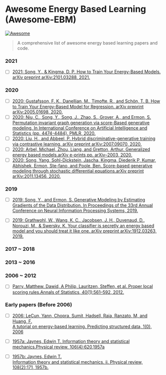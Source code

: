 # Awesome Energy Based Learning (Awesome-EBM)
[![Awesome](https://cdn.rawgit.com/sindresorhus/awesome/d7305f38d29fed78fa85652e3a63e154dd8e8829/media/badge.svg)](https://github.com/sindresorhus/awesome#readme)
> A comprehensive list of awesome energy based learning papers and code.


### 2021
- [ ] [2021: Song, Y., & Kingma, D. P. How to Train Your Energy-Based Models. arXiv preprint arXiv:2101.03288, 2021. ](https://arxiv.org/pdf/2101.03288.pdf)

### 2020
- [ ] [2020: Gustafsson, F. K., Danelljan, M., Timofte, R., and Schön, T. B. How to Train Your Energy-Based Model for Regression. arXiv preprint arXiv:2005.01698, 2020.](https://arxiv.org/pdf/2005.01698.pdf)
- [ ] [2020: Niu, C., Song, Y., Song, J., Zhao, S., Grover, A., and Ermon, S. Permutation invariant graph generation via score-Based generative modeling. In International Conference on Artificial Intelligence and Statistics (pp. 4474-4484). PMLR, 2020.](https://arxiv.org/pdf/2003.00638.pdf)
- [ ] [2020: Liu, H., and Abbeel, P. Hybrid discriminative-generative training via contrastive learning. arXiv preprint arXiv:2007.09070, 2020.](https://arxiv.org/pdf/2007.09070.pdf)
- [ ] [2020: Arbel, Michael, Zhou, Liang, and  Gretton,  Arthur. Generalized energy based models.arXiv e-prints,pp. arXiv–2003, 2020.](https://arxiv.org/pdf/2003.05033.pdf)
- [ ] [2020: Song,  Yang,  Sohl-Dickstein,  Jascha,  Kingma,  Diederik P, Kumar,  Abhishek,  Ermon,  Ste-fano, and Poole, Ben.  Score-based generative modeling through stochastic differential equations.arXiv preprint arXiv:2011.13456, 2020.](https://arxiv.org/pdf/2011.13456.pdf)

### 2019
- [ ] [2019: Song, Y., and Ermon, S. Generative Modeling by Estimating Gradients of the Data Distribution. In Proceedings of the 33rd Annual Conference on Neural Information Processing Systems, 2019.](https://arxiv.org/pdf/1907.05600.pdf)
- [ ] [2019: Grathwohl, W., Wang, K. C., Jacobsen, J. H., Duvenaud, D., Norouzi, M., & Swersky, K. Your classifier is secretly an energy based model and you should treat it like one. arXiv preprint arXiv:1912.03263, 2019.](https://arxiv.org/pdf/1912.03263.pdf)


### 2017 ~ 2018


### 2013 ~ 2016

### 2006 ~ 2012
- [ ] [Parry, Matthew, Dawid, A Philip, Lauritzen, Steffen, et al. Proper local scoring rules.Annals of Statistics, 40(1):561–592, 2012.](http://www.stats.ox.ac.uk/~steffen/papers/AOS971.pdf)


### Early papers (Before 2006)

- [ ] [2006: LeCun,  Yann,  Chopra,  Sumit,  Hadsell,  Raia,  Ranzato,  M,  and  Huang,  F.   
A  tutorial  on energy-based learning. Predicting structured data, 1(0), 2006](http://yann.lecun.com/exdb/publis/pdf/lecun-06.pdf)

- [ ] [1957a: Jaynes, Edwin T.
Information theory and statistical mechanics.Physical review, 106(4):620,1957a](https://journals.aps.org/pr/abstract/10.1103/PhysRev.106.620)

- [ ] [1957b: Jaynes, Edwin T.  
Information theory and statistical mechanics. ii. Physical review, 108(2):171, 1957b.](https://journals.aps.org/pr/abstract/10.1103/PhysRev.108.171)
